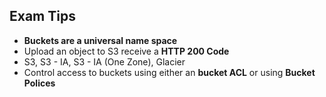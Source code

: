 ## Exam Tips 

* **Buckets are a universal name space**
* Upload an object to S3 receive a **HTTP 200 Code**
* S3, S3 - IA, S3 - IA (One Zone), Glacier
* Control access to buckets using either an **bucket ACL** or using **Bucket Polices**

